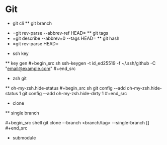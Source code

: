 # Git


* git cli
** git branch
+ =git rev-parse --abbrev-ref HEAD=
** git tags
+ =git describe --abbrev=0 --tags HEAD=
** git hash
+ =git rev-parse HEAD=

* ssh key

** key gen
#+begin_src sh
ssh-keygen -t id_ed25519 -f ~/.ssh/github -C "email@example.com"
#+end_src


* zsh git

** oh-my-zsh.hide-status
#+begin_src sh
git config --add oh-my-zsh.hide-status 1
git config --add oh-my-zsh.hide-dirty 1
#+end_src

* clone

** single branch

#+begin_src shell
git clone <url> --branch <branch/tag> --single-branch [<folder>]
#+end_src

* submodule

